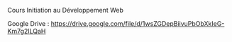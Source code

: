 Cours Initiation au Développement Web

Google Drive : https://drive.google.com/file/d/1wsZGDepBiivuPbObXkIeG-Km7g2ILQaH